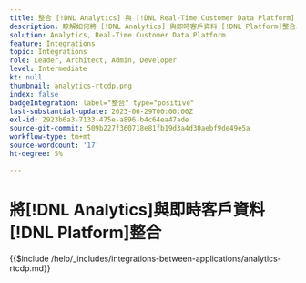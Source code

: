 ```yaml
---
title: 整合 [!DNL Analytics] 與 [!DNL Real-Time Customer Data Platform]
description: 瞭解如何將 [!DNL Analytics] 與即時客戶資料 [!DNL Platform]整合。
solution: Analytics, Real-Time Customer Data Platform
feature: Integrations
topic: Integrations
role: Leader, Architect, Admin, Developer
level: Intermediate
kt: null
thumbnail: analytics-rtcdp.png
index: false
badgeIntegration: label="整合" type="positive"
last-substantial-update: 2023-06-29T00:00:00Z
exl-id: 2923b6a3-7133-475e-a896-b4c64ea47ade
source-git-commit: 509b227f360718e81fb19d3a4d30aebf9de49e5a
workflow-type: tm+mt
source-wordcount: '17'
ht-degree: 5%

---
```


# 將[!DNL Analytics]與即時客戶資料[!DNL Platform]整合

{{$include /help/_includes/integrations-between-applications/analytics-rtcdp.md}}
